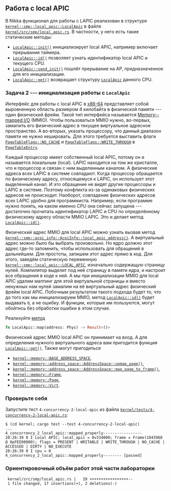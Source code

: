 ## Работа с local APIC

В Nikka функционал для работы с LAPIC реализован в структуре
[`kernel::smp::local_apic::LocalApic`](../../doc/kernel/smp/local_apic/struct.LocalApic.html)
в файле [`kernel/src/smp/local_apic.rs`](https://gitlab.com/sergey-v-galtsev/nikka-public/-/blob/master/kernel/src/smp/local_apic.rs).
В частности, у него есть такие статические методы:

- [`LocalApic::init()`](../../doc/kernel/smp/local_apic/struct.LocalApic.html#method.init) инициализирует local APIC, например включает прерывание таймера.
- [`LocalApic::id()`](../../doc/kernel/smp/local_apic/struct.LocalApic.html#method.id) позволяет узнать идентификатор local APIC и текущего CPU.
- [`LocalApic::send_init()`](../../doc/kernel/smp/local_apic/struct.LocalApic.html#method.send_init) пошлёт прерывание на AP, предназначенное для его инициализации.
- [`LocalApic::get()`](../../doc/kernel/smp/local_apic/struct.LocalApic.html#method.get) возвращает структуру [`LocalApic`](../../doc/kernel/smp/local_apic/struct.LocalApic.html) данного CPU.


### Задача 2 --- инициализация работы с `LocalApic`

Интерфейс для работы с local APIC в [x86-64](https://en.wikipedia.org/wiki/X86-64) представляет собой выровненную область размером 4 килобайта в физической памяти --- один физический фрейм.
Такой тип интерфейса называется
[Memory--mapped I/O](https://en.wikipedia.org/wiki/Memory-mapped_I/O) (MMIO).
Чтобы пользоваться MMIO нужно, во-первых, замапить его физический адрес в текущее виртуальное адресное пространство.
А во-вторых, указать процессору, что данный диапазон памяти не нужно кешировать.
Для этого требуется выставить флаги
[`PageTableFlags::NO_CACHE`](../../doc/ku/memory/mmu/struct.PageTableFlags.html#associatedconstant.NO_CACHE) и
[`PageTableFlags::WRITE_THROUGH`](../../doc/ku/memory/mmu/struct.PageTableFlags.html#associatedconstant.WRITE_THROUGH) в
[`PageTableEntry`](../../doc/ku/memory/mmu/struct.PageTableEntry.html).

Каждый процессор имеет собственный local APIC, потому он и называется локальным (local).
LAPIC находится на том же кристалле, что и процессор и связан с ним выделенным каналом.
А физические адреса всех LAPIC в системе совпадают.
Когда процессор обращается по физическому адресу, относящемуся к LAPIC, он использует этот выделенный канал.
И это обращение не видят другие процессоры и LAPIC в системе.
Поэтому конфликта из-за одинаковых физических адресов не происходит.
Наоборот, совпадение физических адресов всех LAPIC удобно для программиста.
Например, если программе нужно понять, на каком именно CPU она сейчас запущена ---
достаточно прочитать идентификатор LAPIC и CPU по определённому физическому адресу области MMIO LAPIC.
Это и делает метод
[`LocalApic::id()`](../../doc/kernel/smp/local_apic/struct.LocalApic.html#method.id).

Физический адрес MMIO для local APIC можно узнать вызвав метод
[`kernel::smp::acpi_info::AcpiInfo::local_apic_address()`](../../doc/kernel/smp/acpi_info/struct.AcpiInfo.html#method.local_apic_address).
А виртуальный адрес можно было бы выбрать произвольно.
Но ядро должно этот адрес где-то запомнить, чтобы использовать для обращений в дальнейшем.
Для простоты, запишем этот адрес прямо в код.
Для этого, заведём статическую переменную
[`kernel::smp::local_apic::LOCAL_APIC`](../../doc/kernel/smp/local_apic/static.LOCAL_APIC.html),
изначально содержащую страницу нулей.
Компилятор выделит под неё страницу в памяти ядра, и настроит все обращения в коде к ней.
А мы при инициализации MMIO для local APIC удалим маппинг для этой виртуальной страницы и вместо ненужных нам нулей замапим на её виртуальный адрес физический фрейм local APIC.
Побочным результатом такого подхода будет то, что до того как мы инициализируем MMIO, метод
[`LocalApic::id()`](../../doc/kernel/smp/local_apic/struct.LocalApic.html#method.id)
будет выдавать `0`, а не ошибку.
И функции, которые им пользуются, могут обойтись без обработки ошибки в этом случае.

Реализуйте [метод](../../doc/kernel/smp/local_apic/struct.LocalApic.html#method.map)

```rust
fn LocalApic::map(address: Phys) -> Result<()>
```

Физический адрес MMIO local APIC он принимает на вход.
А для определения нужного виртуального адреса вам пригодится функция
[`LocalApic::get()`](../../doc/kernel/smp/local_apic/struct.LocalApic.html#method.get).
Также могут пригодиться

- [`kernel::memory::BASE_ADDRESS_SPACE`](../../doc/kernel/memory/struct.BASE_ADDRESS_SPACE.html),
- [`kernel::memory::address_space::AddressSpace::unmap_page()`](../../doc/kernel/memory/address_space/struct.AddressSpace.html#method.unmap_page),
- [`kernel::memory::address_space::AddressSpace::map_page_to_frame()`](../../doc/kernel/memory/address_space/struct.AddressSpace.html#method.map_page_to_frame),
- [`kernel::memory::Frame`](../../doc/kernel/memory/type.Frame.html),
- [`kernel::memory::Page`](../../doc/kernel/memory/type.Page.html),
- [`kernel::memory::Virt`](../../doc/kernel/memory/type.Virt.html).


### Проверьте себя

Запустите тест `4-concurrency-2-local-apic` из файла
[`kernel/tests/4-concurrency-2-local-apic.rs`](https://gitlab.com/sergey-v-galtsev/nikka-public/-/blob/master/kernel/tests/4-concurrency-2-local-apic.rs):

```console
$ (cd kernel; cargo test --test 4-concurrency-2-local-apic)
...
4_concurrency_2_local_apic::mapped_properly-----------------
20:26:39 0 I Local APIC; local_apic = 0v334000; frame = Frame(1043968 @ 0pFEE00000); flags = PRESENT | WRITABLE | WRITE_THROUGH | NO_CACHE | ACCESSED | DIRTY | NO_EXECUTE
20:26:39 0 I cpu = 0
4_concurrency_2_local_apic::mapped_properly-------- [passed]
```


### Ориентировочный объём работ этой части лабораторки

```console
 kernel/src/smp/local_apic.rs |   19 +++++++++++++++++--
 1 file changed, 17 insertions(+), 2 deletions(-)
```
